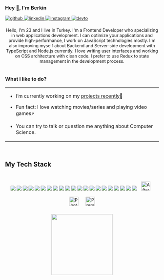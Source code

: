 ### <div align="left">Hey 👋, I'm Berkin</div>  
  <div align="left">
    <a href="https://github.com/berkinkinay" target="_blank">
    <img src=https://img.shields.io/badge/github-%2324292e.svg?&style=for-the-badge&logo=github&logoColor=white alt=github style="margin-bottom: 5px;" />
    </a>
    <a href="https://www.linkedin.com/in/berkin-k%C4%B1nay-04a137228/" target="_blank">
    <img src=https://img.shields.io/badge/linkedin-%231E77B5.svg?&style=for-the-badge&logo=linkedin&logoColor=white alt=linkedin style="margin-bottom: 5px;" />
    </a>
    <a href="https://www.instagram.com/berkinkinay/" target="_blank">
    <img src=https://img.shields.io/badge/instagram-%23000000.svg?&style=for-the-badge&logo=instagram&logoColor=white alt=instagram style="margin-bottom: 5px;" />
    </a>
    <a href="https://dev.to/berkinkinay" target="_blank">
    <img src=https://img.shields.io/badge/dev.to-%2308090A.svg?&style=for-the-badge&logo=dev.to&logoColor=white alt=devto style="margin-bottom: 5px;" />
    </a>  
  </div>
  
<br/>    

<div align="center">
   Hello, I'm 23 and I live in Turkey. I'm a Frontend Developer who specializing in web applications development.
   I can optimize your applications and provide high-performance,
   I work on JavaScript technologies mostly.
   I'm also improving myself about Backend and Server-side development with TypeScript and Node.js currently. I love writing user interfaces and working on CSS architecture with clean code. I prefer to use Redux to           state management in the development process.
</div>

<br/>  


### <div align="left">What I like to do?</div>  
<table><tr><td valign="left" width="100%">

- I’m currently working on my [projects recently](https://berkinkinay.dev/)🚀  
   
- Fun fact: I love watching movies/series and playing video games⚡

- You can try to talk or question me anything about Computer Science.
  
</table>  

<br/>  

###
## <div align="left"> My Tech Stack </div>  
<br/>  
<div align="center">
  <img src='https://img.icons8.com/color/48/000000/html-5--v1.png' />
  <img src='https://img.icons8.com/color/48/000000/css3.png' />
  <img src='https://img.icons8.com/color/48/000000/javascript--v1.png' />
  <img src='https://img.icons8.com/color/48/000000/typescript.png' />
  <img src='https://img.icons8.com/color/48/000000/react-native.png' />
  <img src='https://img.icons8.com/color/48/000000/redux.png' />
  <img src='https://img.icons8.com/color/48/000000/vue-js.png' />
  <img src='https://profilinator.rishav.dev/skills-assets/sass-original.svg' />
  <img src='https://profilinator.rishav.dev/skills-assets/styled-components.png' />
  <img src='https://img.icons8.com/color/48/000000/tailwindcss.png' />
  <img src='https://img.icons8.com/color/48/000000/bootstrap.png' />
  <img src='https://img.icons8.com/color/48/000000/material-ui' />
  <img src='https://gw.alipayobjects.com/zos/rmsportal/KDpgvguMpGfqaHPjicRK.svg' />
  <img src='https://upload.wikimedia.org/wikipedia/commons/thumb/f/f1/Vitejs-logo.svg/1039px-Vitejs-logo.svg.png' />
  <img src='https://img.icons8.com/color/48/000000/nodejs.png' />
  <img src='https://element.eleme.io/favicon.ico' />
  <img src='https://upload.wikimedia.org/wikipedia/commons/thumb/e/e3/ESLint_logo.svg/546px-ESLint_logo.svg.png' />
  <img src='https://jestjs.io/img/favicon/favicon.ico' />
  <img src='https://img.icons8.com/color/48/000000/git.png' />
  <img src='https://img.icons8.com/fluent/48/000000/github.png' />
  <img src='https://img.icons8.com/color/48/000000/gitlab.png' />
  <a href="https://www.adobe.com/in/products/aftereffects.html" target="_blank"><img style="margin: 10px" src="https://profilinator.rishav.dev/skills-assets/aftereffects.png" alt="After Effects" height="30" /></a>  
  <a href="https://www.adobe.com/in/products/photoshop.html" target="_blank"><img style="margin: 10px" src="https://profilinator.rishav.dev/skills-assets/photoshop-plain.svg" alt="Photoshop" height="30" /></a>  
  <a href="https://www.adobe.com/in/products/premiere.html" target="_blank"><img style="margin: 10px" src="https://profilinator.rishav.dev/skills-assets/adobepremierepro.png" alt="Premiere Pro" height="30" /></a>
</div>  

<br/>    

<div align="center">
  <img height="200" src="https://user-images.githubusercontent.com/29578451/250303110-cbd8fd7d-eca5-42ce-abb9-069f34e6547f.png"  />
</div>

###
###
